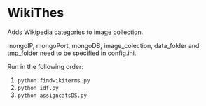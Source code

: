 # WikiThes
Adds Wikipedia categories to image collection.  

mongoIP, mongoPort, mongoDB, image_colection, data_folder and tmp_folder need to be specified in config.ini.  

Run in the following order:  
1. `python findwikiterms.py`  
2. `python idf.py`  
3. `python assigncatsDS.py` 
